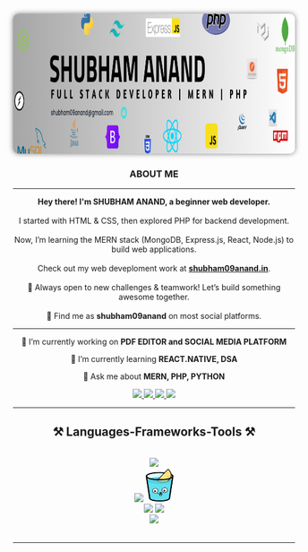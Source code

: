 <img style="width: 100%; height: 250px; max-width: 100%;box-shadow: 0 0 10px rgba(0, 0, 0, 0.5); border-radius: 10px;" src="https://github.com/shubham09anand/shubham09anand/blob/main/Profile_banner.png?raw=true" />

<h3 align="center">ABOUT ME</h3>
<hr>
<div align="center">

**Hey there! I'm SHUBHAM ANAND, a beginner web developer.**  
<br>
I started with HTML & CSS, then explored PHP for backend development.
<br><br>
Now, I’m learning the MERN stack (MongoDB, Express.js, React, Node.js) to build web applications.   
<br>
Check out my web deveploment work at **[shubham09anand.in](https://shubham09anand.in)**.
<br><br>
🚀 Always open to new challenges & teamwork! Let’s build something awesome together. 
<br><br>
📌 Find me as **shubham09anand** on most social platforms.  
 </div>
 <hr>
<div align="center">
 
 🔭 I’m currently working on **PDF EDITOR and SOCIAL MEDIA PLATFORM**
 
 🌱 I’m currently learning **REACT.NATIVE, DSA**

💬 Ask me about **MERN, PHP, PYTHON**

 </div>
 
<div align="center"> 
  <a href="mailto:shubham09anand@gmail.com">
    <img src="https://img.shields.io/badge/Gmail-333333?style=for-the-badge&logo=gmail&logoColor=red" />
  </a>
  <a href="https://www.linkedin.com/in/subham09anand/" target="_blank">
    <img src="https://img.shields.io/badge/LinkedIn-0077B5?style=for-the-badge&logo=linkedin&logoColor=white" target="_blank" />
  </a>
  <a href="https://www.instagram.com/shubham09anand/?igsh=YTJvZDZlZmNwYWY1" target="_blank">
     <img src="https://img.shields.io/badge/Instagram-E4405F?style=for-the-badge&logo=instagram&logoColor=white" target="_blank" />
  </a>
	<a href="https://twitter.com/shubham09anand" target="_blank">
    <img src="https://img.shields.io/badge/X-000000?style=for-the-badge&logo=x&logoColor=white" target="_blank" />
  </a>
</div>

 <hr/>
 
<h2 align="center">⚒️ Languages-Frameworks-Tools ⚒️</h2>
<br/>
<div align="center">
    <img titwl="html" src="https://skillicons.dev/icons?i=html,css,sass,materialui,js,tailwind,bootstrap,jquery,react" /><br>
		<img src="https://skillicons.dev/icons?i=go,php,express,nodejs,npm,docker" />
	<img src="https://raw.githubusercontent.com/gin-gonic/logo/master/color.png" style="height: 60px; width: 50px;" />
	<br>
		<img src="https://skillicons.dev/icons?i=mongodb,mysql" />
		<img src="https://skillicons.dev/icons?i=vscode,postman" /><br>
		<img src="https://skillicons.dev/icons?i=py,java" /><br>
</div>

<br/>
<hr/>
